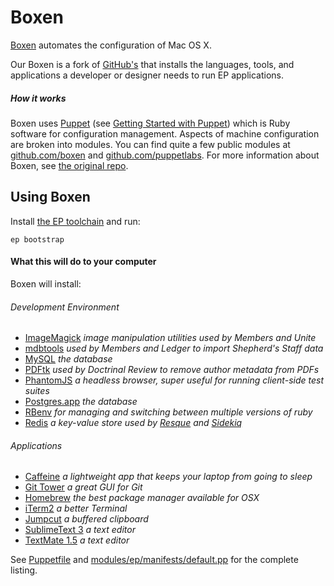 # Boxen

[Boxen](https://boxen.github.com/) automates the configuration of Mac OS X.

Our Boxen is a fork of [GitHub's](https://github.com/boxen/our-boxen) that installs the languages, tools, and applications a developer or designer needs to run EP applications.

##### How it works

Boxen uses [Puppet](https://puppetlabs.com/) (see [Getting Started with Puppet](https://github.com/concordia-publishing-house/boxen/blob/master/docs/puppet.md)) which is Ruby software for configuration management. Aspects of machine configuration are broken into modules. You can find quite a few public modules at [github.com/boxen](https://github.com/boxen) and [github.com/puppetlabs](https://github.com/puppetlabs/puppet-postgresql). For more information about Boxen, see [the original repo](https://github.com/boxen/our-boxen).



## Using Boxen

Install [the EP toolchain](https://github.com/concordia-publishing-house/ep#installing-ep) and run:

```
ep bootstrap
```



#### What this will do to your computer

Boxen will install:

###### Development Environment

  * [ImageMagick](http://www.imagemagick.org/) _image manipulation utilities used by Members and Unite_
  * [mdbtools](https://github.com/brianb/mdbtools) _used by Members and Ledger to import Shepherd's Staff data_
  * [MySQL](http://www.mysql.com/) _the database_
  * [PDFtk](http://www.pdflabs.com/tools/pdftk-the-pdf-toolkit/) _used by Doctrinal Review to remove author metadata from PDFs_
  * [PhantomJS](http://phantomjs.org/) _a headless browser, super useful for running client-side test suites_
  * [Postgres.app](http://postgresapp.com/) _the database_
  * [RBenv](https://github.com/sstephenson/rbenv) _for managing and switching between multiple versions of ruby_
  * [Redis](http://redis.io/) _a key-value store used by [Resque](https://github.com/resque/resque) and [Sidekiq](http://sidekiq.org/)_

###### Applications

  * [Caffeine](http://lightheadsw.com/caffeine/) _a lightweight app that keeps your laptop from going to sleep_
  * [Git Tower](http://www.git-tower.com/) _a great GUI for Git_
  * [Homebrew](http://mxcl.github.com/homebrew/) _the best package manager available for OSX_
  * [iTerm2](http://www.iterm2.com/) _a better Terminal_
  * [Jumpcut](http://jumpcut.sourceforge.net/) _a buffered clipboard_
  * [SublimeText 3](http://www.sublimetext.com/) _a text editor_
  * [TextMate 1.5](http://macromates.com/) _a text editor_

See [Puppetfile](https://github.com/concordia-publishing-house/boxen/blob/master/Puppetfile) and [modules/ep/manifests/default.pp](https://github.com/concordia-publishing-house/boxen/blob/master/modules/ep/manifests/default.pp) for the complete listing.
